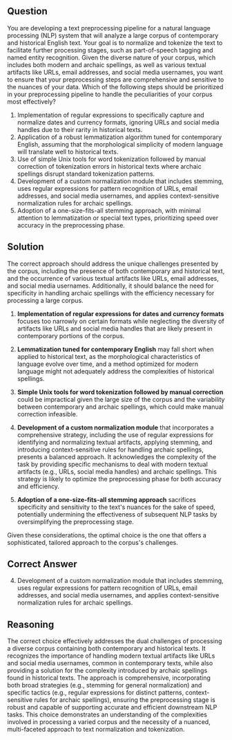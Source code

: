 ## Question
You are developing a text preprocessing pipeline for a natural language processing (NLP) system that will analyze a large corpus of contemporary and historical English text. Your goal is to normalize and tokenize the text to facilitate further processing stages, such as part-of-speech tagging and named entity recognition. Given the diverse nature of your corpus, which includes both modern and archaic spellings, as well as various textual artifacts like URLs, email addresses, and social media usernames, you want to ensure that your preprocessing steps are comprehensive and sensitive to the nuances of your data. Which of the following steps should be prioritized in your preprocessing pipeline to handle the peculiarities of your corpus most effectively?

1. Implementation of regular expressions to specifically capture and normalize dates and currency formats, ignoring URLs and social media handles due to their rarity in historical texts.
2. Application of a robust lemmatization algorithm tuned for contemporary English, assuming that the morphological simplicity of modern language will translate well to historical texts.
3. Use of simple Unix tools for word tokenization followed by manual correction of tokenization errors in historical texts where archaic spellings disrupt standard tokenization patterns.
4. Development of a custom normalization module that includes stemming, uses regular expressions for pattern recognition of URLs, email addresses, and social media usernames, and applies context-sensitive normalization rules for archaic spellings.
5. Adoption of a one-size-fits-all stemming approach, with minimal attention to lemmatization or special text types, prioritizing speed over accuracy in the preprocessing phase.

## Solution
The correct approach should address the unique challenges presented by the corpus, including the presence of both contemporary and historical text, and the occurrence of various textual artifacts like URLs, email addresses, and social media usernames. Additionally, it should balance the need for specificity in handling archaic spellings with the efficiency necessary for processing a large corpus.

1. **Implementation of regular expressions for dates and currency formats** focuses too narrowly on certain formats while neglecting the diversity of artifacts like URLs and social media handles that are likely present in contemporary portions of the corpus.

2. **Lemmatization tuned for contemporary English** may fall short when applied to historical text, as the morphological characteristics of language evolve over time, and a method optimized for modern language might not adequately address the complexities of historical spellings.

3. **Simple Unix tools for word tokenization followed by manual correction** could be impractical given the large size of the corpus and the variability between contemporary and archaic spellings, which could make manual correction infeasible.

4. **Development of a custom normalization module** that incorporates a comprehensive strategy, including the use of regular expressions for identifying and normalizing textual artifacts, applying stemming, and introducing context-sensitive rules for handling archaic spellings, presents a balanced approach. It acknowledges the complexity of the task by providing specific mechanisms to deal with modern textual artifacts (e.g., URLs, social media handles) and archaic spellings. This strategy is likely to optimize the preprocessing phase for both accuracy and efficiency.

5. **Adoption of a one-size-fits-all stemming approach** sacrifices specificity and sensitivity to the text's nuances for the sake of speed, potentially undermining the effectiveness of subsequent NLP tasks by oversimplifying the preprocessing stage.

Given these considerations, the optimal choice is the one that offers a sophisticated, tailored approach to the corpus's challenges.

## Correct Answer
4. Development of a custom normalization module that includes stemming, uses regular expressions for pattern recognition of URLs, email addresses, and social media usernames, and applies context-sensitive normalization rules for archaic spellings.

## Reasoning
The correct choice effectively addresses the dual challenges of processing a diverse corpus containing both contemporary and historical texts. It recognizes the importance of handling modern textual artifacts like URLs and social media usernames, common in contemporary texts, while also providing a solution for the complexity introduced by archaic spellings found in historical texts. The approach is comprehensive, incorporating both broad strategies (e.g., stemming for general normalization) and specific tactics (e.g., regular expressions for distinct patterns, context-sensitive rules for archaic spellings), ensuring the preprocessing stage is robust and capable of supporting accurate and efficient downstream NLP tasks. This choice demonstrates an understanding of the complexities involved in processing a varied corpus and the necessity of a nuanced, multi-faceted approach to text normalization and tokenization.